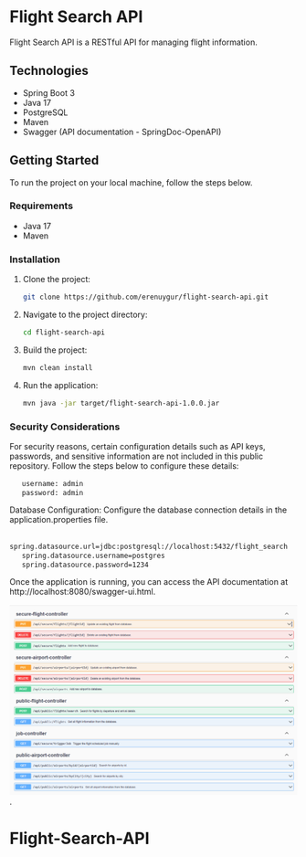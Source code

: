 # Flight Search API

Flight Search API is a RESTful API for managing flight information.

## Technologies

- Spring Boot 3
- Java 17
- PostgreSQL
- Maven
- Swagger (API documentation - SpringDoc-OpenAPI)

## Getting Started

To run the project on your local machine, follow the steps below.

### Requirements

- Java 17
- Maven

### Installation

1. Clone the project:

   ```bash
   git clone https://github.com/erenuygur/flight-search-api.git
   ```
2. Navigate to the project directory:

   ```bash
   cd flight-search-api
   ```
3. Build the project:
   ```bash
   mvn clean install
   ```

4. Run the application:
   ```bash
   mvn java -jar target/flight-search-api-1.0.0.jar
   ```
### Security Considerations
For security reasons, certain configuration details such as API keys, passwords, and sensitive information are not included in this public repository. Follow the steps below to configure these details:
   ```
      username: admin
      password: admin
   ```
Database Configuration: Configure the database connection details in the application.properties file.
   ```
      spring.datasource.url=jdbc:postgresql://localhost:5432/flight_search
      spring.datasource.username=postgres
      spring.datasource.password=1234
   ```

Once the application is running, you can access the API documentation at http://localhost:8080/swagger-ui.html.

![Swagger](/content/SwaggerDoc.PNG "End Points").



# Flight-Search-API
